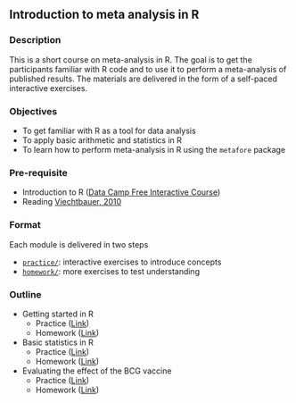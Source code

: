 ## Introduction to meta analysis in R

### Description

This is a short course on meta-analysis in R. The goal is to get the 
participants familiar with R code and to use it to perform a meta-analysis of
published results. The materials are delivered in the form of a self-paced 
interactive exercises.

### Objectives

- To get familiar with R as a tool for data analysis
- To apply basic arithmetic and statistics in R
- To learn how to perform meta-analysis in R using the `metafore` package

### Pre-requisite

- Introduction to R ([Data Camp Free Interactive Course](https://www.datacamp.com/courses/free-introduction-to-r))
- Reading [Viechtbauer, 2010](https://www.jstatsoft.org/article/view/v036i03) 

### Format

Each module is delivered in two steps

- [`practice/`](practice/): interactive exercises to introduce concepts
- [`homework/`](homework/): more exercises to test understanding

### Outline

- Getting started in R
    - Practice ([Link](https://bcmslab.shinyapps.io/rmeta_practice_1/))
    - Homework ([Link](https://bcmslab.shinyapps.io/rmeta_homework_1/))
- Basic statistics in R
    - Practice ([Link](https://bcmslab.shinyapps.io/rmeta_practice_2/))
    - Homework ([Link](https://bcmslab.shinyapps.io/rmeta_homework_2/))
- Evaluating the effect of the BCG vaccine
    - Practice ([Link](https://bcmslab.shinyapps.io/rmeta_practice_3/))
    - Homework ([Link](https://bcmslab.shinyapps.io/rmeta_homework_3/))
